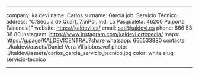 ---

company: kaldevi
name: Carlos
surname: García
job: Servicio Técnico
address: "C/Sèquia de Quart, 7.\nPol. Ind. La Pasqualeta. 46200 Paiporta (Valencia)"
website: https://kaldevi.es/
email: sat@kaldevi.es
phone: 666 53 38 80
instagram: https://www.instagram.com/kaldevi.ortopedia/
maps: https://g.page/KALDEVICENTRAL?share
whatsapp: 666533880
contacts: ../kaldevi/assets/Daniel Vera Villalobos.vcf
photo: ../kaldevi/assets/carlos_garcia_servicio_tecnico.jpg
color: white
slug: servicio-tecnico

---
